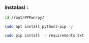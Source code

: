### instalasi :
```sh
cd /root/PPPwn/py/
```
```sh
sudo apt install python3-pip -y
```
```sh
sudo pip install -r requirements.txt
```
